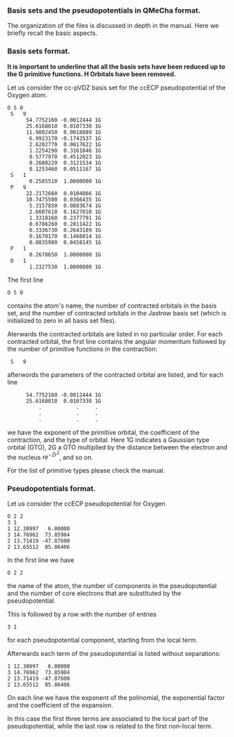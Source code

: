 ### Basis sets and the pseudopotentials in QMeCha format.

The organization of the files is discussed in depth in the manual. Here we briefly recall the basic aspects.

### Basis sets format.

**It is important to underline that all the basis sets have been reduced up to the G primitive functions. H Orbitals have been removed.**

Let us consider the cc-pVDZ basis set for the ccECP pseudopotential of the Oxygen atom.
```
O 5 0
 S   9
      54.7752160 -0.0012444 1G
      25.6168010  0.0107330 1G
      11.9802450  0.0018889 1G
       6.9923170 -0.1742537 1G
       2.6202770  0.0017622 1G
       1.2254290  0.3161846 1G
       0.5777970  0.4512023 1G
       0.2680220  0.3121534 1G
       0.1253460  0.0511167 1G
 S   1
       0.2585510  1.0000000 1G
 P   9
      22.2172660  0.0104866 1G
      10.7475500  0.0366435 1G
       5.3157850  0.0803674 1G
       2.6607610  0.1627010 1G
       1.3318160  0.2377791 1G
       0.6786260  0.2811422 1G
       0.3336730  0.2643189 1G
       0.1670170  0.1466014 1G
       0.0835980  0.0458145 1G
 P   1
       0.2678650  1.0000000 1G
 D   1
       1.2327530  1.0000000 1G
```
The first line

```
O 5 0
```
contains the atom's name, the number of contracted orbitals in the basis set, and the number of contracted orbitals in the Jastrow basis set (which is initialized to zero in all basis set files).

Aterwards the contracted orbitals are listed in no particular order.
For each contracted orbital, the first line contains the angular momentum followed by the number of primitive functions in the contraction:
```
 S   9
```
afterwords the parameters of the contracted orbital are listed, and for each line
```
      54.7752160 -0.0012444 1G
      25.6168010  0.0107330 1G
          .           .     .
          .           .     .
          .           .     .
```
we have the exponent of the primitive orbital, the coefficient of the contraction, and the type of orbital. 
Here 1G indicates a Gaussian type orbital (GTO), 2G a GTO multiplied by the distance between the electron and the nucleus $re^{-Zr^2}$, and so on.

For the list of primitive types please check the manual.


### Pseudopotentials format.

Let us consider the ccECP pseudopotential for Oxygen
```
O 2 2
3 1
1 12.30997   6.00000
3 14.76962  73.85984
2 13.71419 -47.87600
2 13.65512  85.86406
```
In the first line we have
```
O 2 2
```
the name of the atom, the number of components in the pseudopotential and the number of core electrons that are substituted by the pseudopotential.

This is followed by a row with the number of entries
```
3 1
```
for each pseudopotential component, starting from the local term. 

Afterwards each term of the pseudopotential is listed without separations:
```
1 12.30997   6.00000
3 14.76962  73.85984
2 13.71419 -47.87600
2 13.65512  85.86406
```
On each line we have the exponent of the polinomial, the exponential factor and the coefficient of the expansion.

In this case the first three terms are associated to the local part of the pseudopotential, while the last row is related to the first non-local term.